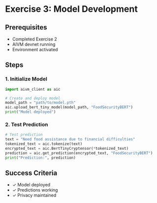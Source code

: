 # Exercise 3: Model Development

## Prerequisites

- Completed Exercise 2
- AIVM devnet running
- Environment activated

## Steps

### **1. Initialize Model**

```python
import aivm_client as aic

# Create and deploy model
model_path = "path/to/model.pth"
aic.upload_bert_tiny_model(model_path, "FoodSecurityBERT")
print("Model deployed")
```

### **2. Test Prediction**

```python
# Test prediction
text = "Need food assistance due to financial difficulties"
tokenized_text = aic.tokenize(text)
encrypted_text = aic.BertTinyCryptensor(*tokenized_text)
prediction = aic.get_prediction(encrypted_text, "FoodSecurityBERT")
print("Prediction:", prediction)
```

## Success Criteria

- ✓ Model deployed
- ✓ Predictions working
- ✓ Privacy maintained
